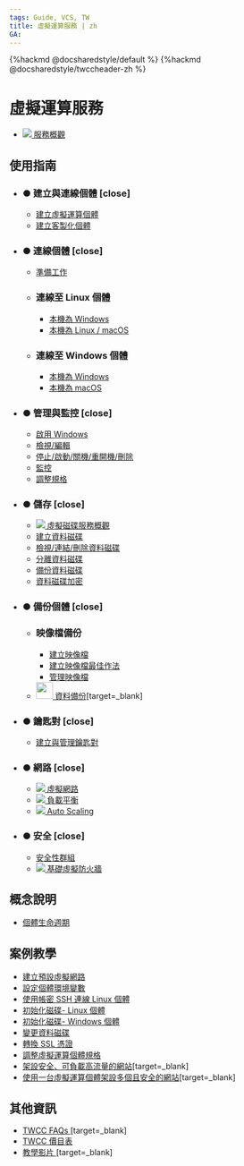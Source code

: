 ```yaml
---
tags: Guide, VCS, TW
title: 虛擬運算服務 | zh
GA:
---
```


{%hackmd @docsharedstyle/default %}
{%hackmd @docsharedstyle/twccheader-zh %}

# 虛擬運算服務

- [![](https://cos.twcc.ai/SYS-MANUAL/uploads/upload_af58322eb82b649d1f29aca1f201a117.png) 服務概觀](https://man.twcc.ai/@TWSC/bookmode-product-overview)

使用指南 <i class="fa fa-book" aria-hidden="true"></i>
---
- ### ● 建立與連線個體 [close]
    - [建立虛擬運算個體](https://man.twcc.ai/@TWSC/guide-vcs-create-zh)
    - [建立客製化個體](https://man.twcc.ai/@TWSC/guide-vcs-create-custom-instance-zh)

- ### ● 連線個體 [close]
    - [準備工作](https://man.twcc.ai/@TWSC/vcs-guide-connect-prerequisite-zh)
    - ### 連線至 Linux 個體
        - [本機為 Windows](https://man.twcc.ai/@TWSC/vcs-guide-connect-to-linux-from-windows-zh)
        - [本機為 Linux / macOS](https://man.twcc.ai/@TWSC/vcs-guide-connect-to-linux-from-linux-zh)
    - ### 連線至 Windows 個體 
        - [本機為 Windows](https://man.twcc.ai/@TWSC/vcs-guide-connect-to-windows-from-windows-zh)
        - [本機為 macOS](https://man.twcc.ai/@TWSC/vcs-guide-connect-to-windows-from-macos-zh)

- ### ● 管理與監控 [close]
    - [啟用 Windows](https://man.twcc.ai/@TWSC/guide-vcs-activate-windows-zh)
    - [檢視/編輯](https://man.twcc.ai/@TWSC/guide-vcs-view-and-edit-instance-zh)
    - [停止/啟動/關機/重開機/刪除](https://man.twcc.ai/@TWSC/vcs-guide-manage-instance-zh)
    - [監控](https://man.twcc.ai/@TWSC/vcs-guide-monitor-instance-zh)
    - [調整規格](https://man.twcc.ai/@twccdocs/howto-vcs-resize-instance-zh)

- ### ● 儲存 [close]
    - [![](https://cos.twcc.ai/SYS-MANUAL/uploads/upload_a62be3bdf4bc257526e95e16b063a777.png) 虛擬磁碟服務概觀](https://man.twcc.ai/@TWSC/guide-vcs-vds-overview-zh)
    - [建立資料磁碟](https://man.twcc.ai/@TWSC/guide-vcs-vds-create-data-disk-zh)
    - [檢視/連結/刪除資料磁碟](https://man.twcc.ai/@TWSC/guide-vcs-vds-manage-disk-zh)
	- [分離資料磁碟](https://man.twcc.ai/@twccdocs/vcs-vds-guide-detach-data-disk-zh)
    - [備份資料磁碟](https://man.twcc.ai/@TWSC/guide-vcs-vds-disk-snapshot-zh)
	- [資料磁碟加密](https://man.twcc.ai/@twccdocs/guide-vcs-vds-encryption-zh)

- ### ● 備份個體 [close]
    - ### 映像檔備份
        - [建立映像檔](https://man.twcc.ai/@TWSC/vcs-vds-instance-image-zh)
        - [建立映像檔最佳作法](https://man.twcc.ai/@twccdocs/guide-vcs-snapshot-best-practice-zh)
        - [管理映像檔](https://man.twcc.ai/@TWSC/vcs-vds-manage-instance-image-zh)
    - [ <img src="https://cos.twcc.ai/SYS-MANUAL/uploads/upload_a798c7edb1b5032ecf92265a3150a7ec.png" width="30" heigh="30"> 資料備份](https://man.twcc.ai/@twccdocs/doc-cos-main-zh/https%3A%2F%2Fman.twcc.ai%2F%40twccdocs%2Fcosbackup-zh)[target=_blank]
    
- ### ● 鑰匙對 [close]
    - [建立與管理鑰匙對](https://man.twcc.ai/@TWSC/guide-vcs-keypair-zh)
    
- ### ● 網路 [close]
    - [![](https://cos.twcc.ai/SYS-MANUAL/uploads/upload_c7ecced96f77b12664677d4cef97a3cc.png) 虛擬網路](https://man.twcc.ai/@TWSC/guide-vcs-vnw-zh)
    <!-- - [![](https://cos.twcc.ai/SYS-MANUAL/uploads/upload_d9bf6c4925efee137a33e4218349c813.png) 虛擬私有網路](https://man.twcc.ai/@TWSC/guide-vcs-vpn-zh)-->
    - [![](https://cos.twcc.ai/SYS-MANUAL/uploads/upload_5eaf2d8a3b112a4b8c49a853eaab60d8.png) 負載平衡](https://man.twcc.ai/@TWSC/guide-vcs-lbs-zh)
    - [![](https://cos.twcc.ai/SYS-MANUAL/uploads/upload_fe3143064a67e3d04615d38683938427.png) Auto Scaling](https://man.twcc.ai/@TWSC/guide-vcs-auto-sacling-zh)

- ### ● 安全 [close] 
    - [安全性群組](https://man.twcc.ai/@TWSC/guide-vcs-sg-zh)
    - [![](https://cos.twcc.ai/SYS-MANUAL/uploads/upload_db2be9ff86eff33624e32feceedf17e7.png) 基礎虛擬防火牆](https://man.twcc.ai/@TWSC/guide-vcs-vnf-zh)

概念說明 <i class="fa fa-commenting-o" aria-hidden="true"></i>
---
- [個體生命週期](/@twccdocs/concept-vcs-lifecycle-zh)
<!-- - [TWCC映像檔]() -->

案例教學 <i class="fa fa-lightbulb-o" aria-hidden="true"></i> 
---
- [建立預設虛擬網路](https://man.twcc.ai/@twccdocs/howto-vnw-create-default-network-zh)
- [設定個體環境變數](https://man.twcc.ai/@preview-twccdocs/howto-ccs-vcs-setup-env-variable-zh)
- [使用帳密 SSH 連線 Linux 個體](https://man.twcc.ai/@twccdocs/howto-vcs-create-usr-linux-zh)
- [初始化磁碟- Linux 個體](https://man.twcc.ai/@twccdocs/howto-bss-init-vol-linux-zh)
- [初始化磁碟- Windows 個體](https://man.twcc.ai/@twccdocs/howto-bss-init-vol-windows-zh)
- [變更資料磁碟](https://man.twcc.ai/@twccdocs/howto-bss-replace-data-vol-zh)
- [轉換 SSL 憑證](https://man.twcc.ai/@twccdocs/howo-lb-convert-cert-zh)
- [調整虛擬運算個體規格](https://man.twcc.ai/@twccdocs/howto-vcs-resize-instance-zh)
- [架設安全、可負載高流量的網站](https://man.twcc.ai/@twccdocs/howto-vcs-lb-build-secure-web-handle-high-traffic-zh)[target=_blank]
- [使用一台虛擬運算個體架設多個且安全的網站](https://man.twcc.ai/@twccdocs/howto-vcs-host-secure-multi-web-one-instance-main-zh/https%3A%2F%2Fman.twcc.ai%2F%40twccdocs%2Fhowto-vcs-host-secure-multi-web-one-instance-intro-zh)[target=_blank]

其他資訊 <i class="fa fa-info-circle" aria-hidden="true"></i>
---

<!-- - [Release Notes]() -->
- [TWCC FAQs <i class="fa fa-question-circle" aria-hidden="true"></i>](https://man.twcc.ai/@twccdocs/faq-zh/https%3A%2F%2Fman.twcc.ai%2F%40twccdocs%2Ffaq-vcs-zh)[target=_blank] 
- [TWCC 價目表 <i class="fa fa-th-list" aria-hidden="true"></i>](https://man.twcc.ai/@twccdocs/SJWlN3YDr?type=view#虛擬運算服務-Virtual-Compute-Service-VCS)
- [教學影片 <i class="fa fa-video-camera" aria-hidden="true"></i>](https://www.youtube.com/watch?v=BNQ7npYQDSo&list=PLYcc4OEy5lEDzfHqN79Yu1KHXbRFVRtdX)[target=_blank]